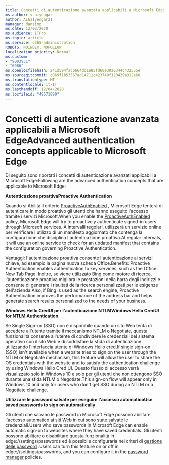 ```yaml
---
title: Concetti di autenticazione avanzata applicabili a Microsoft Edge
ms.author: v-aiyengar
author: AshaIyengar21
manager: dansimp
ms.date: 12/03/2020
ms.audience: ITPro
ms.topic: article
ms.service: o365-administration
ROBOTS: NOINDEX, NOFOLLOW
localization_priority: Normal
ms.custom:
- "9003931"
- "6986"
ms.openlocfilehash: 241d594fac6664dd1e85fd60e30a6344c432555e
ms.sourcegitcommit: c069f1b53567ad14711c423740f120439a312a60
ms.translationtype: MT
ms.contentlocale: it-IT
ms.lasthandoff: 12/04/2020
ms.locfileid: "49571890"
---
```

# <a name="advanced-authentication-concepts-applicable-to-microsoft-edge"></a><span data-ttu-id="d3421-102">Concetti di autenticazione avanzata applicabili a Microsoft Edge</span><span class="sxs-lookup"><span data-stu-id="d3421-102">Advanced authentication concepts applicable to Microsoft Edge</span></span>

<span data-ttu-id="d3421-103">Di seguito sono riportati i concetti di autenticazione avanzati applicabili a Microsoft Edge:</span><span class="sxs-lookup"><span data-stu-id="d3421-103">Following are the advanced authentication concepts that are applicable to Microsoft Edge:</span></span>

<span data-ttu-id="d3421-104">**Autenticazione proattiva**</span><span class="sxs-lookup"><span data-stu-id="d3421-104">**Proactive Authentication**</span></span>

<span data-ttu-id="d3421-105">Quando si Abilita il criterio [ProactiveAuthEnabled](https://go.microsoft.com/fwlink/?linkid=2134621) , Microsoft Edge tenterà di autenticare in modo proattivo gli utenti che hanno eseguito l'accesso tramite i servizi Microsoft.</span><span class="sxs-lookup"><span data-stu-id="d3421-105">When you enable the [ProactiveAuthEnabled](https://go.microsoft.com/fwlink/?linkid=2134621) policy, Microsoft Edge will try to proactively authenticate signed-in users through Microsoft services.</span></span> <span data-ttu-id="d3421-106">A intervalli regolari, utilizzerà un servizio online per verificare l'utilizzo di un manifesto aggiornato che contenga la configurazione che disciplina l'autenticazione proattiva.</span><span class="sxs-lookup"><span data-stu-id="d3421-106">At regular intervals, it will use an online service to check for an updated manifest that contains the configuration governing Proactive Authentication.</span></span>

<span data-ttu-id="d3421-107">Vantaggi: l'autenticazione proattiva consente l'autenticazione ai servizi chiave, ad esempio la pagina nuova scheda Office.</span><span class="sxs-lookup"><span data-stu-id="d3421-107">Benefits: Proactive Authentication enables authentication to key services, such as the Office New Tab Page.</span></span> <span data-ttu-id="d3421-108">Inoltre, se viene utilizzato Bing come motore di ricerca, l'autenticazione proattiva migliora le prestazioni della barra degli indirizzi e consente di generare i risultati della ricerca personalizzati per le esigenze dell'azienda.</span><span class="sxs-lookup"><span data-stu-id="d3421-108">Also, if Bing is used as the search engine, Proactive Authentication improves the performance of the address bar and helps generate search results personalized to the needs of your business.</span></span>

<span data-ttu-id="d3421-109">**Windows Hello CredUI per l'autenticazione NTLM**</span><span class="sxs-lookup"><span data-stu-id="d3421-109">**Windows Hello CredUI for NTLM Authentication**</span></span>

<span data-ttu-id="d3421-110">Se Single Sign-on (SSO) non è disponibile quando un sito Web tenta di accedere all'utente tramite il meccanismo NTLM o Negotiate, questa funzionalità consente all'utente di condividere le credenziali del sistema operativo con il sito Web e di soddisfare la sfida di autenticazione utilizzando l'interfaccia utente di Windows Hello cred.</span><span class="sxs-lookup"><span data-stu-id="d3421-110">If single sign-on (SSO) isn't available when a website tries to sign on the user through the NTLM or Negotiate mechanism, this feature will allow the user to share the OS credentials with the website and to satisfy the authentication challenge by using Windows Hello Cred UI.</span></span> <span data-ttu-id="d3421-111">Questo flusso di accesso verrà visualizzato solo in Windows 10 e solo per gli utenti che non ottengono SSO durante una sfida NTLM o Negotiate.</span><span class="sxs-lookup"><span data-stu-id="d3421-111">This sign-on flow will appear only in Windows 10 and only for users who don't get SSO during an NTLM or a Negotiate challenge.</span></span>

<span data-ttu-id="d3421-112">**Utilizzare le password salvate per eseguire l'accesso automatico**</span><span class="sxs-lookup"><span data-stu-id="d3421-112">**Use saved passwords to sign on automatically**</span></span>

<span data-ttu-id="d3421-113">Gli utenti che salvano le password in Microsoft Edge possono abilitare l'accesso automatico ai siti Web in cui sono state salvate le credenziali.</span><span class="sxs-lookup"><span data-stu-id="d3421-113">Users who save passwords in Microsoft Edge can enable automatic sign-on to websites where they have saved credentials.</span></span> <span data-ttu-id="d3421-114">Gli utenti possono abilitare o disabilitare questa funzionalità in edge://settings/passwords ed è possibile configurarla nei criteri di [gestione delle password](https://go.microsoft.com/fwlink/?linkid=2134622) .</span><span class="sxs-lookup"><span data-stu-id="d3421-114">Users can turn this feature on or off in edge://settings/passwords, and you can configure it in the [password manager](https://go.microsoft.com/fwlink/?linkid=2134622) policies.</span></span>
